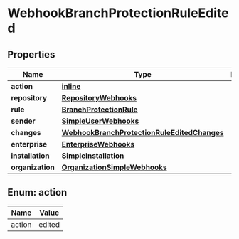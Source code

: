 
# WebhookBranchProtectionRuleEdited

## Properties
Name | Type | Description | Notes
------------ | ------------- | ------------- | -------------
**action** | [**inline**](#Action) |  | 
**repository** | [**RepositoryWebhooks**](RepositoryWebhooks.md) |  | 
**rule** | [**BranchProtectionRule**](BranchProtectionRule.md) |  | 
**sender** | [**SimpleUserWebhooks**](SimpleUserWebhooks.md) |  | 
**changes** | [**WebhookBranchProtectionRuleEditedChanges**](WebhookBranchProtectionRuleEditedChanges.md) |  |  [optional]
**enterprise** | [**EnterpriseWebhooks**](EnterpriseWebhooks.md) |  |  [optional]
**installation** | [**SimpleInstallation**](SimpleInstallation.md) |  |  [optional]
**organization** | [**OrganizationSimpleWebhooks**](OrganizationSimpleWebhooks.md) |  |  [optional]


<a id="Action"></a>
## Enum: action
Name | Value
---- | -----
action | edited



